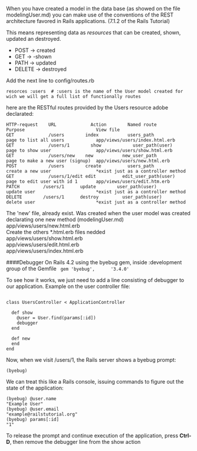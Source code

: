 When you have created  a model in the data base (as showed on the file modelingUser.md) you can make use of the conventions of the REST architecture favored in Rails applications. (7.1.2 of the Rails Tutorial)

This means representing data as *resources* that can be created, shown, updated an destroyed.

- POST   →   created
- GET    →   -shown
- PATH   →   updated
- DELETE →   destroyed 

Add the next line to config/routes.rb    
```   
resorces :users  # :users is the name of the User model created for wich we will get a full list of functionally routes   
```   

here are the RESTful routes provided by the Users resource adobe declarated:   
```   
HTTP-request 	URL 	        Action        Named route 	            Purpose                           View file
GET 	        /users 	      index 	      users_path 	              page to list all users            app/views/users/index.html.erb
GET 	        /users/1 	    show 	        user_path(user) 	        page to show user                 app/views/users/show.html.erb
GET 	        /users/new 	  new 	        new_user_path 	          page to make a new user (signup)  app/views/users/new.html.erb
POST 	        /users 	      create 	      users_path 	              create a new user                 *exist just as a controller method  
GET 	        /users/1/edit edit 	        edit_user_path(user) 	    page to edit user with id 1       app/views/users/edit.htm.erb
PATCH 	      /users/1 	    update 	      user_path(user) 	        update user                       *exist just as a controller method  
DELETE 	      /users/1 	    destroy 	    user_path(user) 	        delete user                       *exist just as a controller method   
```   

The 'new' file, already exist. Was created when the user model was created declarating one new method (modelingUser.md)   
  app/views/users/new.html.erb   
Create the others *.html.erb files nedded  
  app/views/users/show.html.erb  
  app/views/users/edit.html.erb  
  app/views/users/index.html.erb  


####Debugger
On Rails 4.2 using the byebug gem, inside :development group of the Gemfile ```  gem 'byebug',      '3.4.0' ```  

To see how it works, we just need to add a line consisting of debugger to our application. Example on the user controller file:  
```  

class UsersController < ApplicationController

  def show
    @user = User.find(params[:id])
    debugger
  end

  def new
  end
end

```

Now, when we visit /users/1, the Rails server shows a byebug prompt:  
```  
(byebug)  
```  
We can treat this like a Rails console, issuing commands to figure out the state of the application:   
```  
(byebug) @user.name
"Example User"
(byebug) @user.email
"example@railstutorial.org"
(byebug) params[:id]
"1"

```  
To release the prompt and continue execution of the application, press **Ctrl-D**, then remove the debugger line from the show action 




